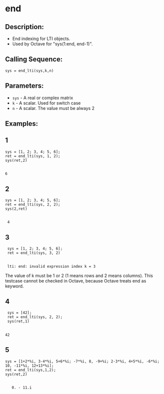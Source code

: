 # end
## Description:
- End indexing for LTI objects.
- Used by Octave for "sys(1:end, end-1)".
## Calling Sequence:
`sys = end_lti(sys,k,n)`
## Parameters:
- `sys` - A real or complex matrix
- `k`   - A scalar. Used for switch case
- `n` - A scalar. The value must be always 2 

## Examples:
## 1
    sys = [1, 2; 3, 4; 5, 6];
    ret = end_lti(sys, 1, 2);
    sys(ret,2)
##
    6
## 2
    sys = [1, 2; 3, 4; 5, 6];
    ret = end_lti(sys, 2, 2);
    sys(2,ret)
##
     4
## 3
     sys = [1, 2; 3, 4; 5, 6];
     ret = end_lti(sys, 3, 2)
##
     lti: end: invalid expression index k = 3

The value of k must be 1 or 2 (1 means rows and 2 means columns). This testcase cannot be checked in Octave, because Octave treats end as keyword.
## 4
     sys = [42];
     ret = end_lti(sys, 2, 2);
     sys(ret,1)
##
    42
## 5
    sys = [1+2*%i, 3-4*%i, 5+6*%i; -7*%i, 8, -9+%i; 2-3*%i, 4+5*%i, -6*%i; 10, -11*%i, 12+13*%i];
    ret = end_lti(sys,1,2);
    sys(ret,2)
    
##
       0. - 11.i
